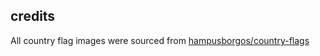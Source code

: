 ## credits
All country flag images were sourced from [hampusborgos/country-flags](https://github.com/hampusborgos/country-flags)
